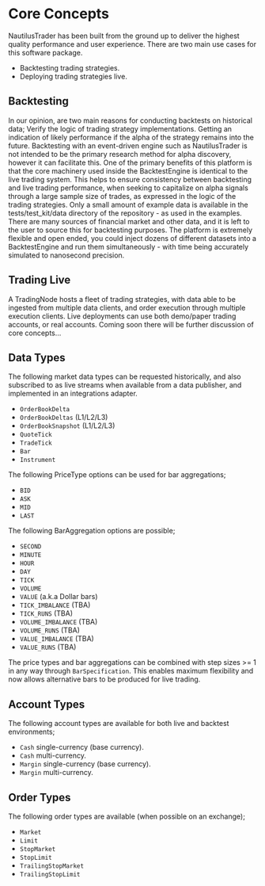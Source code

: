 # Core Concepts

NautilusTrader has been built from the ground up to deliver the highest quality 
performance and user experience. There are two main use cases for this software package.

- Backtesting trading strategies.
- Deploying trading strategies live.

## Backtesting
In our opinion, are two main reasons for conducting backtests on historical data;
Verify the logic of trading strategy implementations.
Getting an indication of likely performance if the alpha of the strategy remains into the future.
Backtesting with an event-driven engine such as NautilusTrader is not intended to be the primary research method for alpha discovery, however it can facilitate this.
One of the primary benefits of this platform is that the core machinery used inside the BacktestEngine is identical to the live trading system. This helps to ensure consistency between backtesting and live trading performance, when seeking to capitalize on alpha signals through a large sample size of trades, as expressed in the logic of the trading strategies.
Only a small amount of example data is available in the tests/test_kit/data directory of the repository - as used in the examples. There are many sources of financial market and other data, and it is left to the user to source this for backtesting purposes.
The platform is extremely flexible and open ended, you could inject dozens of different datasets into a BacktestEngine and run them simultaneously - with time being accurately simulated to nanosecond precision.

## Trading Live
A TradingNode hosts a fleet of trading strategies, with data able to be ingested from multiple data clients, and order execution through multiple execution clients.
Live deployments can use both demo/paper trading accounts, or real accounts.
Coming soon there will be further discussion of core concepts…

## Data Types
The following market data types can be requested historically, and also subscribed to as live streams when available from a data publisher, and implemented in an integrations adapter.
- `OrderBookDelta`
- `OrderBookDeltas` (L1/L2/L3)
- `OrderBookSnapshot` (L1/L2/L3)
- `QuoteTick`
- `TradeTick`
- `Bar`
- `Instrument`

The following PriceType options can be used for bar aggregations;
- `BID`
- `ASK`
- `MID`
- `LAST`

The following BarAggregation options are possible;
- `SECOND`
- `MINUTE`
- `HOUR`
- `DAY`
- `TICK`
- `VOLUME`
- `VALUE` (a.k.a Dollar bars)
- `TICK_IMBALANCE` (TBA)
- `TICK_RUNS` (TBA)
- `VOLUME_IMBALANCE` (TBA)
- `VOLUME_RUNS` (TBA)
- `VALUE_IMBALANCE` (TBA)
- `VALUE_RUNS` (TBA)

The price types and bar aggregations can be combined with step sizes >= 1 in any way through `BarSpecification`. 
This enables maximum flexibility and now allows alternative bars to be produced for live trading.

## Account Types
The following account types are available for both live and backtest environments;

- `Cash` single-currency (base currency).
- `Cash` multi-currency.
- `Margin` single-currency (base currency).
- `Margin` multi-currency.

## Order Types
The following order types are available (when possible on an exchange);

- `Market`
- `Limit`
- `StopMarket`
- `StopLimit`
- `TrailingStopMarket`
- `TrailingStopLimit`
